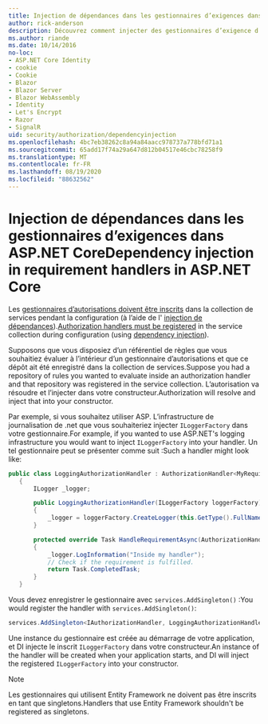 ```yaml
---
title: Injection de dépendances dans les gestionnaires d’exigences dans ASP.NET Core
author: rick-anderson
description: Découvrez comment injecter des gestionnaires d’exigence d’autorisation dans une application ASP.NET Core à l’aide de l’injection de dépendances.
ms.author: riande
ms.date: 10/14/2016
no-loc:
- ASP.NET Core Identity
- cookie
- Cookie
- Blazor
- Blazor Server
- Blazor WebAssembly
- Identity
- Let's Encrypt
- Razor
- SignalR
uid: security/authorization/dependencyinjection
ms.openlocfilehash: 4bc7eb38262c8a94a84aacc978737a778bfd71a1
ms.sourcegitcommit: 65add17f74a29a647d812b04517e46cbc78258f9
ms.translationtype: MT
ms.contentlocale: fr-FR
ms.lasthandoff: 08/19/2020
ms.locfileid: "88632562"
---
```

# <a name="dependency-injection-in-requirement-handlers-in-aspnet-core"></a><span data-ttu-id="36d63-103">Injection de dépendances dans les gestionnaires d’exigences dans ASP.NET Core</span><span class="sxs-lookup"><span data-stu-id="36d63-103">Dependency injection in requirement handlers in ASP.NET Core</span></span>

<a name="security-authorization-di"></a>

<span data-ttu-id="36d63-104">Les [gestionnaires d’autorisations doivent être inscrits](xref:security/authorization/policies#handler-registration) dans la collection de services pendant la configuration (à l’aide de l' [injection de dépendances](xref:fundamentals/dependency-injection)).</span><span class="sxs-lookup"><span data-stu-id="36d63-104">[Authorization handlers must be registered](xref:security/authorization/policies#handler-registration) in the service collection during configuration (using [dependency injection](xref:fundamentals/dependency-injection)).</span></span>

<span data-ttu-id="36d63-105">Supposons que vous disposiez d’un référentiel de règles que vous souhaitiez évaluer à l’intérieur d’un gestionnaire d’autorisations et que ce dépôt ait été enregistré dans la collection de services.</span><span class="sxs-lookup"><span data-stu-id="36d63-105">Suppose you had a repository of rules you wanted to evaluate inside an authorization handler and that repository was registered in the service collection.</span></span> <span data-ttu-id="36d63-106">L’autorisation va résoudre et l’injecter dans votre constructeur.</span><span class="sxs-lookup"><span data-stu-id="36d63-106">Authorization will resolve and inject that into your constructor.</span></span>

<span data-ttu-id="36d63-107">Par exemple, si vous souhaitez utiliser ASP. L’infrastructure de journalisation de .net que vous souhaiteriez injecter `ILoggerFactory` dans votre gestionnaire.</span><span class="sxs-lookup"><span data-stu-id="36d63-107">For example, if you wanted to use ASP.NET's logging infrastructure you would want to inject `ILoggerFactory` into your handler.</span></span> <span data-ttu-id="36d63-108">Un tel gestionnaire peut se présenter comme suit :</span><span class="sxs-lookup"><span data-stu-id="36d63-108">Such a handler might look like:</span></span>

```csharp
public class LoggingAuthorizationHandler : AuthorizationHandler<MyRequirement>
   {
       ILogger _logger;

       public LoggingAuthorizationHandler(ILoggerFactory loggerFactory)
       {
           _logger = loggerFactory.CreateLogger(this.GetType().FullName);
       }

       protected override Task HandleRequirementAsync(AuthorizationHandlerContext context, MyRequirement requirement)
       {
           _logger.LogInformation("Inside my handler");
           // Check if the requirement is fulfilled.
           return Task.CompletedTask;
       }
   }
   ```

<span data-ttu-id="36d63-109">Vous devez enregistrer le gestionnaire avec `services.AddSingleton()` :</span><span class="sxs-lookup"><span data-stu-id="36d63-109">You would register the handler with `services.AddSingleton()`:</span></span>

```csharp
services.AddSingleton<IAuthorizationHandler, LoggingAuthorizationHandler>();
```

<span data-ttu-id="36d63-110">Une instance du gestionnaire est créée au démarrage de votre application, et DI injecte le inscrit `ILoggerFactory` dans votre constructeur.</span><span class="sxs-lookup"><span data-stu-id="36d63-110">An instance of the handler will be created when your application starts, and DI will inject the registered `ILoggerFactory` into your constructor.</span></span>

> [!NOTE]
> <span data-ttu-id="36d63-111">Les gestionnaires qui utilisent Entity Framework ne doivent pas être inscrits en tant que singletons.</span><span class="sxs-lookup"><span data-stu-id="36d63-111">Handlers that use Entity Framework shouldn't be registered as singletons.</span></span>
